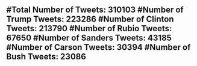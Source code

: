 #Total Number of Tweets: 310103 
#Number of Trump Tweets: 223286
#Number of Clinton Tweets: 213790
#Number of Rubio Tweets: 67650
#Number of Sanders Tweets: 43185
#Number of Carson Tweets: 30394
#Number of Bush Tweets: 23086
---
